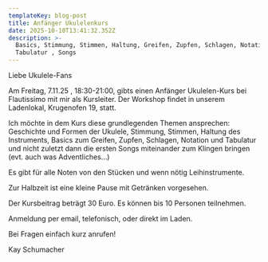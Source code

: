 ```yaml
---
templateKey: blog-post
title: Anfänger Ukulelenkurs
date: 2025-10-10T13:41:32.352Z
description: >-
  Basics, Stimmung, Stimmen, Haltung, Greifen, Zupfen, Schlagen, Notation,
  Tabulatur , Songs
---
```

Liebe Ukulele-Fans

Am Freitag, 7.11.25 , 18:30-21:00, gibts einen Anfänger Ukulelen-Kurs bei Flautissimo mit mir als Kursleiter. Der Workshop findet in unserem Ladenlokal, Krugenofen 19, statt.

Ich möchte in dem Kurs diese grundlegenden Themen ansprechen: Geschichte und Formen der Ukulele, Stimmung, Stimmen, Haltung des Instruments, Basics zum Greifen, Zupfen, Schlagen, Notation und Tabulatur und nicht zuletzt dann die ersten Songs miteinander zum Klingen bringen (evt. auch was Adventliches...)

Es gibt für alle Noten von den Stücken und wenn nötig Leihinstrumente.

Zur Halbzeit ist eine kleine Pause mit Getränken vorgesehen. 

Der Kursbeitrag beträgt 30 Euro. Es können bis 10 Personen teilnehmen.

Anmeldung per email, telefonisch, oder direkt  im Laden.

Bei Fragen einfach kurz anrufen!

Kay Schumacher
